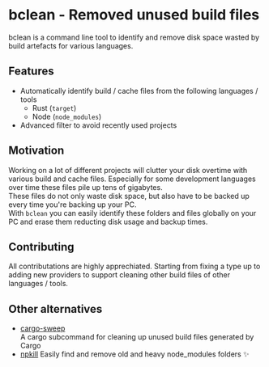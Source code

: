 # bclean - Removed unused build files
bclean is a command line tool to identify and remove disk space wasted by build artefacts for various languages.

## Features
- Automatically identify build / cache files from the following languages / tools
  - Rust (`target`)
  - Node (`node_modules`)
- Advanced filter to avoid recently used projects

## Motivation
Working on a lot of different projects will clutter your disk overtime with various build and cache files. Especially for some development languages over time these files pile up tens of gigabytes.  
These files do not only waste disk space, but also have to be backed up every time you're backing up your PC.  
With `bclean` you can easily identify these folders and files globally on your PC and erase them reducting disk usage and backup times.

## Contributing
All contributations are highly apprechiated. Starting from fixing a type up to adding new providers to support cleaning other build files of other languages / tools.


## Other alternatives
- [cargo-sweep](https://github.com/holmgr/cargo-sweep)  
  A cargo subcommand for cleaning up unused build files generated by Cargo
- [npkill](https://www.npmjs.com/package/npkill)
  Easily find and remove old and heavy node_modules folders ✨